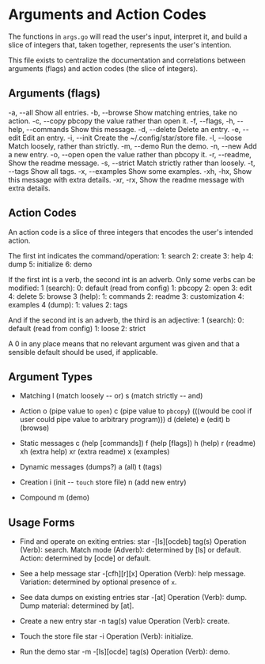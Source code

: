 # Arguments and Action Codes

The functions in `args.go` will read the user's input, interpret it, and build a slice of integers that, taken together, represents the user's intention.

This file exists to centralize the documentation and correlations between arguments (flags) and action codes (the slice of integers).



## Arguments (flags)

  -a, --all        Show all entries.
  -b, --browse     Show matching entries, take no action.
  -c, --copy       pbcopy the value rather than open it.
  -f, --flags,
    -h, --help,
    --commands     Show this message.
  -d, --delete     Delete an entry.
  -e, --edit       Edit an entry.
  -i, --init       Create the ~/.config/star/store file.
  -l, --loose      Match loosely, rather than strictly.
  -m, --demo       Run the demo.
  -n, --new        Add a new entry.
  -o, --open       open the value rather than pbcopy it.
  -r, --readme,    Show the readme message.
  -s, --strict     Match strictly rather than loosely.
  -t, --tags       Show all tags.
  -x, --examples   Show some examples.
  -xh, -hx,        Show this message with extra details.
  -xr, -rx,        Show the readme message with extra details.



## Action Codes

An action code is a slice of three integers that encodes the user's intended action.

The first int indicates the command/operation:
1: search
2: create
3: help
4: dump
5: initialize
6: demo

If the first int is a verb, the second int is an adverb. Only some verbs can be modified:
1 (search):
  0: default (read from config)
  1: pbcopy
  2: open
  3: edit
  4: delete
  5: browse
3 (help):
  1: commands
  2: readme
  3: customization
  4: examples
4 (dump):
  1: values
  2: tags

And if the second int is an adverb, the third is an adjective:
1 (search):
  0: default (read from config)
  1: loose
  2: strict

A 0 in any place means that no relevant argument was given and that a sensible default should be used, if applicable.



## Argument Types

- Matching
  l (match loosely -- or)
  s (match strictly -- and)

- Action
  o (pipe value to `open`)
  c (pipe value to `pbcopy`)
  (((would be cool if user could pipe value to arbitrary program)))
  d (delete)
  e (edit)
  b (browse)

- Static messages
  c (help [commands])
  f (help [flags])
  h (help)
  r (readme)
  xh (extra help)
  xr (extra readme)
  x (examples)

- Dynamic messages (dumps?)
  a (all)
  t (tags)

- Creation
  i (init -- `touch` store file)
  n (add new entry)

- Compound
  m (demo)



## Usage Forms

- Find and operate on exiting entries:
  star -[ls][ocdeb] tag(s)
  Operation (Verb): search.
  Match mode (Adverb): determined by [ls] or default.
  Action: determined by [ocde] or default.

- See a help message
  star -[cfh][r][x]
  Operation (Verb): help message.
  Variation: determined by optional presence of `x`.

- See data dumps on existing entries
  star -[at]
  Operation (Verb): dump.
  Dump material: determined by [at].

- Create a new entry
  star -n tag(s) value
  Operation (Verb): create.

- Touch the store file
  star -i
  Operation (Verb): initialize.

- Run the demo
  star -m -[ls][ocde] tag(s)
  Operation (Verb): demo.
